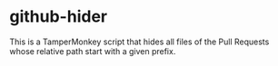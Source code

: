 # github-hider
This is a TamperMonkey script that hides all files of the Pull Requests whose relative path start with a given prefix.
